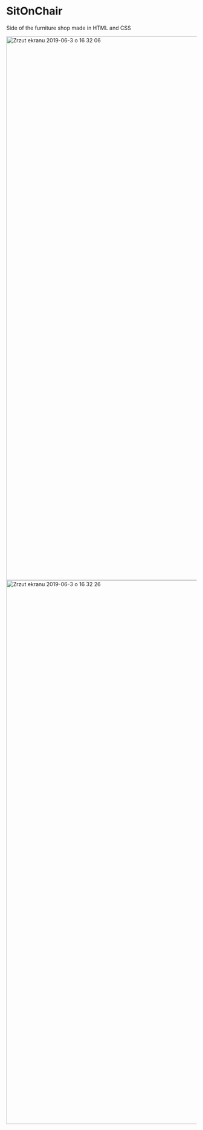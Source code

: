 # SitOnChair
Side of the furniture shop made in HTML and CSS

<img width="1440" alt="Zrzut ekranu 2019-06-3 o 16 32 06" src="https://user-images.githubusercontent.com/46002919/58812068-59ca8c80-8621-11e9-882f-072654fde630.png">


<img width="1440" alt="Zrzut ekranu 2019-06-3 o 16 32 26" src="https://user-images.githubusercontent.com/46002919/58812760-c98d4700-8622-11e9-82d8-fba333fbd0b2.png">


